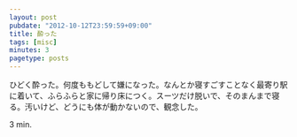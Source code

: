 ```yaml
---
layout: post
pubdate: "2012-10-12T23:59:59+09:00"
title: 酔った
tags: [misc]
minutes: 3
pagetype: posts
---
```

ひどく酔った。何度ももどして嫌になった。なんとか寝すごすことなく最寄り駅に着いて、ふらふらと家に帰り床につく。スーツだけ脱いで、そのまんまで寝る。汚いけど、どうにも体が動かないので、観念した。

3 min.
